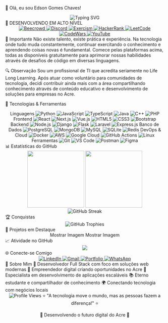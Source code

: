 👋 Olá, eu sou Edson Gomes Chaves!
<div align="center"> <img src="https://readme-typing-svg.herokuapp.com?font=Fira+Code&size=22&duration=3000&pause=1000&color=36BCF7&center=true&vCenter=true&width=600&lines=Desenvolvedor+Full+Stack;Apaixonado+por+Tecnologia;Sempre+Aprendendo+Algo+Novo;Empreendedor+Digital" alt="Typing SVG" /> </div>
🎯 DESENVOLVENDO EM ALTO NÍVEL
<div align="center"> <!-- Badges de plataformas --> <a href="https://beecrowd.com.br/judge/pt/profile/Edsongom1"> <img src="https://img.shields.io/badge/BEECROWD-1E1E1E?style=for-the-badge&logo=beecrowd&logoColor=white" alt="Beecrowd"/> </a> <a href="https://discord.gg/Edsongom1"> <img src="https://img.shields.io/badge/DISCORD-5865F2?style=for-the-badge&logo=discord&logoColor=white" alt="Discord"/> </a> <a href="https://exercism.org/profiles/Edsongom1"> <img src="https://img.shields.io/badge/EXERCISM-009CAB?style=for-the-badge&logo=exercism&logoColor=white" alt="Exercism"/> </a> <a href="https://www.hackerrank.com/Edsongom1"> <img src="https://img.shields.io/badge/HACKERRANK-2EC866?style=for-the-badge&logo=hackerrank&logoColor=white" alt="HackerRank"/> </a> <a href="https://leetcode.com/Edsongom1"> <img src="https://img.shields.io/badge/LEETCODE-FFA116?style=for-the-badge&logo=leetcode&logoColor=white" alt="LeetCode"/> </a> <a href="https://www.codewars.com/users/Edsongom1"> <img src="https://img.shields.io/badge/CODEWARS-B1361E?style=for-the-badge&logo=codewars&logoColor=white" alt="CodeWars"/> </a> <a href="https://youtube.com/@Edsongom1"> <img src="https://img.shields.io/badge/YOUTUBE-FF0000?style=for-the-badge&logo=youtube&logoColor=white" alt="YouTube"/> </a> </div>
📌 Importante
Não existe talento, existe prática e experiência. Na tecnologia onde tudo muda constantemente, continuar exercitando o conhecimento e aprendendo coisas novas é fundamental. Comece pelas plataformas acima, todas as disponíveis gratuitamente para aprimorar nossas habilidades através de desafios de código em diversas linguagens.

🔍 Observação
Sou um profissional de TI que acredita seriamente no Life Long Learning. Após atuar como voluntário para comunidades de tecnologia, decidi contribuir ainda mais com a área compartilhando conhecimento através de conteúdo educativo e desenvolvimento de soluções para empresas no Acre.

🚀 Tecnologias & Ferramentas
<div align="center">
Linguagens
<img src="https://img.shields.io/badge/Python-3776AB?style=for-the-badge&logo=python&logoColor=white" alt="Python"/> <img src="https://img.shields.io/badge/JavaScript-F7DF1E?style=for-the-badge&logo=javascript&logoColor=black" alt="JavaScript"/> <img src="https://img.shields.io/badge/TypeScript-007ACC?style=for-the-badge&logo=typescript&logoColor=white" alt="TypeScript"/> <img src="https://img.shields.io/badge/Java-ED8B00?style=for-the-badge&logo=openjdk&logoColor=white" alt="Java"/> <img src="https://img.shields.io/badge/C%2B%2B-00599C?style=for-the-badge&logo=c%2B%2B&logoColor=white" alt="C++"/> <img src="https://img.shields.io/badge/PHP-777BB4?style=for-the-badge&logo=php&logoColor=white" alt="PHP"/>
Frontend
<img src="https://img.shields.io/badge/React-20232A?style=for-the-badge&logo=react&logoColor=61DAFB" alt="React"/> <img src="https://img.shields.io/badge/Next.js-000000?style=for-the-badge&logo=nextdotjs&logoColor=white" alt="Next.js"/> <img src="https://img.shields.io/badge/Vue.js-35495E?style=for-the-badge&logo=vuedotjs&logoColor=4FC08D" alt="Vue.js"/> <img src="https://img.shields.io/badge/HTML5-E34F26?style=for-the-badge&logo=html5&logoColor=white" alt="HTML5"/> <img src="https://img.shields.io/badge/CSS3-1572B6?style=for-the-badge&logo=css3&logoColor=white" alt="CSS3"/> <img src="https://img.shields.io/badge/Bootstrap-563D7C?style=for-the-badge&logo=bootstrap&logoColor=white" alt="Bootstrap"/>
Backend
<img src="https://img.shields.io/badge/Node.js-43853D?style=for-the-badge&logo=node.js&logoColor=white" alt="Node.js"/> <img src="https://img.shields.io/badge/Django-092E20?style=for-the-badge&logo=django&logoColor=white" alt="Django"/> <img src="https://img.shields.io/badge/Flask-000000?style=for-the-badge&logo=flask&logoColor=white" alt="Flask"/> <img src="https://img.shields.io/badge/Laravel-FF2D20?style=for-the-badge&logo=laravel&logoColor=white" alt="Laravel"/> <img src="https://img.shields.io/badge/Express.js-404D59?style=for-the-badge" alt="Express.js"/>
Banco de Dados
<img src="https://img.shields.io/badge/PostgreSQL-316192?style=for-the-badge&logo=postgresql&logoColor=white" alt="PostgreSQL"/> <img src="https://img.shields.io/badge/MongoDB-4EA94B?style=for-the-badge&logo=mongodb&logoColor=white" alt="MongoDB"/> <img src="https://img.shields.io/badge/MySQL-005C84?style=for-the-badge&logo=mysql&logoColor=white" alt="MySQL"/> <img src="https://img.shields.io/badge/SQLite-07405E?style=for-the-badge&logo=sqlite&logoColor=white" alt="SQLite"/> <img src="https://img.shields.io/badge/Redis-DC382D?style=for-the-badge&logo=redis&logoColor=white" alt="Redis"/>
DevOps & Cloud
<img src="https://img.shields.io/badge/Docker-2496ED?style=for-the-badge&logo=docker&logoColor=white" alt="Docker"/> <img src="https://img.shields.io/badge/AWS-232F3E?style=for-the-badge&logo=amazon-aws&logoColor=white" alt="AWS"/> <img src="https://img.shields.io/badge/Google_Cloud-4285F4?style=for-the-badge&logo=google-cloud&logoColor=white" alt="Google Cloud"/> <img src="https://img.shields.io/badge/GitHub_Actions-2088FF?style=for-the-badge&logo=github-actions&logoColor=white" alt="GitHub Actions"/> <img src="https://img.shields.io/badge/Linux-FCC624?style=for-the-badge&logo=linux&logoColor=black" alt="Linux"/>
Ferramentas
<img src="https://img.shields.io/badge/Git-F05032?style=for-the-badge&logo=git&logoColor=white" alt="Git"/> <img src="https://img.shields.io/badge/VS_Code-007ACC?style=for-the-badge&logo=visual-studio-code&logoColor=white" alt="VS Code"/> <img src="https://img.shields.io/badge/Postman-FF6C37?style=for-the-badge&logo=postman&logoColor=white" alt="Postman"/> <img src="https://img.shields.io/badge/Figma-F24E1E?style=for-the-badge&logo=figma&logoColor=white" alt="Figma"/> </div>
📊 Estatísticas do GitHub
<div align="center"> <img height="180em" src="https://github-readme-stats.vercel.app/api?username=Edsongom1&show_icons=true&theme=dark&include_all_commits=true&count_private=true"/> <img height="180em" src="https://github-readme-stats.vercel.app/api/top-langs/?username=Edsongom1&layout=compact&langs_count=7&theme=dark"/> </div> <div align="center"> <img src="https://github-readme-streak-stats.herokuapp.com/?user=Edsongom1&theme=dark" alt="GitHub Streak" /> </div>
🏆 Conquistas
<div align="center"> <img src="https://github-profile-trophy.vercel.app/?username=Edsongom1&theme=onedark&column=7" alt="GitHub Trophies" /> </div>
💼 Projetos em Destaque
<div align="center">
Mostrar Imagem
Mostrar Imagem

</div>
📈 Atividade no GitHub
<div align="center"> <img src="https://activity-graph.herokuapp.com/graph?username=Edsongom1&theme=react-dark&bg_color=20232a&hide_border=true" /> </div>
🌐 Conecte-se Comigo
<div align="center"> <a href="https://linkedin.com/in/edsongom"> <img src="https://img.shields.io/badge/LinkedIn-0077B5?style=for-the-badge&logo=linkedin&logoColor=white" alt="LinkedIn"/> </a> <a href="mailto:edsgom@gmail.com"> <img src="https://img.shields.io/badge/Gmail-D14836?style=for-the-badge&logo=gmail&logoColor=white" alt="Gmail"/> </a> <a href="https://empresasnoacre.com.br"> <img src="https://img.shields.io/badge/Portfolio-FF5722?style=for-the-badge&logo=google-chrome&logoColor=white" alt="Portfolio"/> </a> <a href="https://wa.me/5568999999999"> <img src="https://img.shields.io/badge/WhatsApp-25D366?style=for-the-badge&logo=whatsapp&logoColor=white" alt="WhatsApp"/> </a> </div>
🎯 Sobre Mim
🌱 Desenvolvedor Full Stack com foco em soluções web modernas
💼 Empreendedor digital criando oportunidades no Acre
🚀 Especialista em desenvolvimento de aplicações escaláveis
📚 Eterno estudante e compartilhador de conhecimento
🌍 Conectando tecnologia com negócios locais

<div align="center"> <img src="https://komarev.com/ghpvc/?username=Edsongom1&color=blue&style=flat" alt="Profile Views" />
⭐ "A tecnologia move o mundo, mas as pessoas fazem a diferença!" ⭐

💚 Desenvolvendo o futuro digital do Acre 💚

</div>
